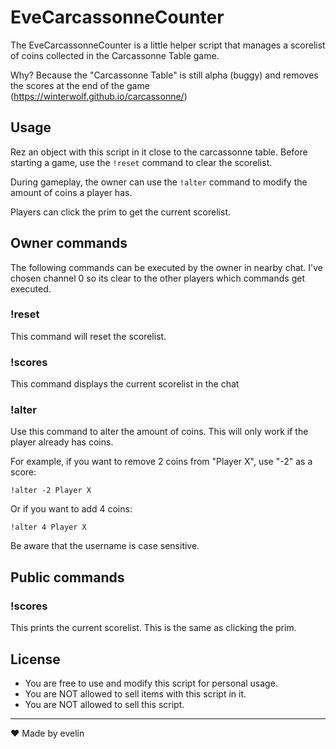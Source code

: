 # EveCarcassonneCounter  

The EveCarcassonneCounter is a little helper script that manages a scorelist of coins collected in the Carcassonne Table game.

Why? Because the "Carcassonne Table" is still alpha (buggy) and removes the scores at the end of the game (https://winterwolf.github.io/carcassonne/)

## Usage

Rez an object with this script in it close to the carcassonne table. Before starting a game, use the `!reset` command to clear the scorelist.

During gameplay, the owner can use the `!alter` command to modify the amount of coins a player has. 

Players can click the prim to get the current scorelist.

## Owner commands

The following commands can be executed by the owner in nearby chat. I've chosen channel 0 so its clear to the other players which commands get executed.

### !reset

This command will reset the scorelist.

### !scores

This command displays the current scorelist in the chat

### !alter <amount> <username>

Use this command to alter the amount of coins. This will only work if the player already has coins. 

For example, if you want to remove 2 coins from "Player X", use "-2" as a score:

`!alter -2 Player X`

Or if you want to add 4 coins:

`!alter 4 Player X`

Be aware that the username is case sensitive.

## Public commands

### !scores

This prints the current scorelist. This is the same as clicking the prim.

## License

- You are free to use and modify this script for personal usage.
- You are NOT allowed to sell items with this script in it.
- You are NOT allowed to sell this script.


---


❤ Made by evelin
